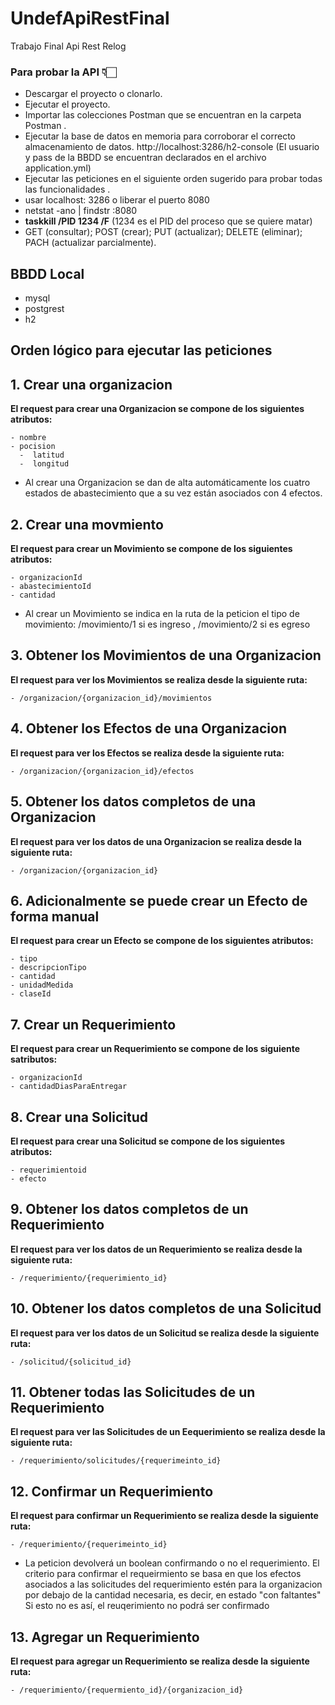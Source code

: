 # UndefApiRestFinal

Trabajo Final Api Rest Relog



### Para probar la API 👇🏻
* Descargar el proyecto o clonarlo.
* Ejecutar el proyecto.
* Importar las colecciones Postman que se encuentran en la carpeta Postman .
* Ejecutar la base de datos en memoria  para corroborar el correcto almacenamiento de datos. http://localhost:3286/h2-console
(El usuario y pass de la BBDD se encuentran declarados en el archivo application.yml)
* Ejecutar las peticiones en el siguiente orden sugerido para probar todas las funcionalidades .
* usar localhost: 3286 o liberar el puerto 8080
* netstat -ano | findstr :8080
* **taskkill /PID 1234 /F** (1234 es el PID del proceso que se quiere matar)
* GET (consultar); POST (crear); PUT (actualizar); DELETE (eliminar); PACH (actualizar parcialmente).

## BBDD Local
* mysql
* postgrest
* h2

## Orden lógico para ejecutar las peticiones

## 1. Crear una organizacion
**El request para crear una Organizacion se compone de los siguientes atributos:**
   
    - nombre 
    - pocision  
      -  latitud 
      -  longitud 
    
* Al crear una Organizacion se dan de alta automáticamente los cuatro estados de abastecimiento que a su vez están asociados con 4 efectos.

## 2. Crear una movmiento
**El request para crear un Movimiento se compone de los siguientes atributos:**

    - organizacionId
    - abastecimientoId
    - cantidad
    
* Al crear un Movimiento se indica en la ruta de la peticion el tipo de movimiento: /movimiento/1 si es ingreso , /movimiento/2 si es egreso

## 3. Obtener los Movimientos de una Organizacion
**El request para ver los Movimientos se realiza desde la siguiente ruta:**

    - /organizacion/{organizacion_id}/movimientos

## 4. Obtener los Efectos de una Organizacion
**El request para ver los Efectos se realiza desde la siguiente ruta:**

    - /organizacion/{organizacion_id}/efectos
    

## 5. Obtener los datos completos de una Organizacion
**El request para ver los datos de una Organizacion se realiza desde la siguiente ruta:**

    - /organizacion/{organizacion_id}
    
    
 ## 6. Adicionalmente se puede crear un Efecto de forma manual
**El request para crear un Efecto se compone de los siguientes atributos:**

    - tipo
    - descripcionTipo 
    - cantidad 
    - unidadMedida
    - claseId
    
    
 ## 7. Crear un Requerimiento
 **El request para crear un Requerimiento se compone de los siguiente satributos:**

    - organizacionId
    - cantidadDiasParaEntregar

 ## 8. Crear una Solicitud
 **El request para crear una Solicitud se compone de los siguientes atributos:**

    - requerimientoid
    - efecto
     
 ## 9. Obtener los datos completos de  un Requerimiento
**El request para ver los datos de un Requerimiento se realiza desde la siguiente ruta:**

    - /requerimiento/{requerimiento_id}
    
 ## 10. Obtener los datos completos de una Solicitud
**El request para ver los datos de un Solicitud se realiza desde la siguiente ruta:**

    - /solicitud/{solicitud_id}
    
 ## 11. Obtener todas las Solicitudes de un Requerimiento
**El request para ver las Solicitudes de un Eequerimiento se realiza desde la siguiente ruta:**

    - /requerimiento/solicitudes/{requerimeinto_id}
    
 ## 12. Confirmar un Requerimiento
**El request para confirmar un Requerimiento se realiza desde la siguiente ruta:**

    - /requerimiento/{requerimeinto_id}
    
* La peticion devolverá un boolean confirmando o no el requerimiento. El criterio para confirmar el requeirmiento se basa en que los efectos asociados a las solicitudes del requerimiento estén para la organizacion por debajo de la cantidad necesaria, es decir, en estado "con faltantes" Si esto no es así, el reuqerimiento no podrá ser confirmado

 ## 13. Agregar un Requerimiento
**El request para agregar un Requerimiento se realiza desde la siguiente ruta:**

    - /requerimiento/{requermiento_id}/{organizacion_id}   


